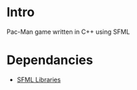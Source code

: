 # Intro

Pac-Man game written in C++ using SFML

# Dependancies

- [SFML Libraries](http://sfml-dev.org)
